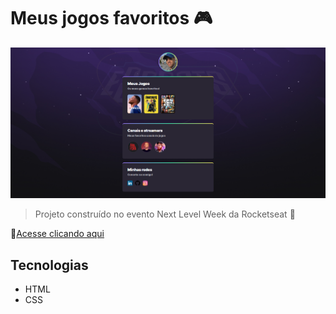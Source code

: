 # Meus jogos favoritos 🎮

![preview](./.github/preview.png)

>Projeto construído no evento Next Level Week da Rocketseat 👏

🔗[Acesse clicando aqui](https://rcpedroh.github.io/nwl-MeusJogosFavoritos/)

## Tecnologias

 - HTML
 - CSS
 
